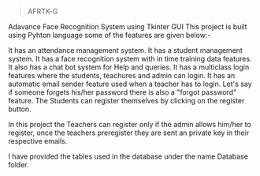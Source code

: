 > AFRTK-G

Adavance Face Recognition System using Tkinter GUI This project is built using Pyhton language some of the features are given below:-

It has an attendance management system.
It has a student management system.
It has a face recognition system with in time training data features.
It also has a chat bot system for Help and queries.
It has a multiclass login features where the students, teachures and admin can login.
It has an automatic email sender feature used when a teacher has to login.
Let's say if someone forgets his/her password there is also a "forgot password" feature. The Students can register themselves by clicking on the register button.

In this project the Teachers can register only if the admin allows him/her to register, once the teachers preregister they are sent an private key in their respective emails.

I have provided the tables used in the database under the name Database folder.
